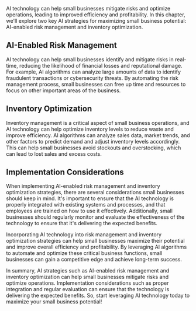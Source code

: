 
AI technology can help small businesses mitigate risks and optimize operations, leading to improved efficiency and profitability. In this chapter, we'll explore two key AI strategies for maximizing small business potential: AI-enabled risk management and inventory optimization.

AI-Enabled Risk Management
--------------------------

AI technology can help small businesses identify and mitigate risks in real-time, reducing the likelihood of financial losses and reputational damage. For example, AI algorithms can analyze large amounts of data to identify fraudulent transactions or cybersecurity threats. By automating the risk management process, small businesses can free up time and resources to focus on other important areas of the business.

Inventory Optimization
----------------------

Inventory management is a critical aspect of small business operations, and AI technology can help optimize inventory levels to reduce waste and improve efficiency. AI algorithms can analyze sales data, market trends, and other factors to predict demand and adjust inventory levels accordingly. This can help small businesses avoid stockouts and overstocking, which can lead to lost sales and excess costs.

Implementation Considerations
-----------------------------

When implementing AI-enabled risk management and inventory optimization strategies, there are several considerations small businesses should keep in mind. It's important to ensure that the AI technology is properly integrated with existing systems and processes, and that employees are trained on how to use it effectively. Additionally, small businesses should regularly monitor and evaluate the effectiveness of the technology to ensure that it's delivering the expected benefits.

Incorporating AI technology into risk management and inventory optimization strategies can help small businesses maximize their potential and improve overall efficiency and profitability. By leveraging AI algorithms to automate and optimize these critical business functions, small businesses can gain a competitive edge and achieve long-term success.

In summary, AI strategies such as AI-enabled risk management and inventory optimization can help small businesses mitigate risks and optimize operations. Implementation considerations such as proper integration and regular evaluation can ensure that the technology is delivering the expected benefits. So, start leveraging AI technology today to maximize your small business potential!
